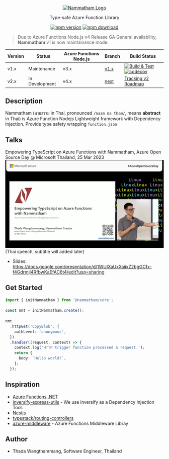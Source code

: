 
<p align="center">
  <a href="http://thadaw.com/" target="blank"><img src="https://i.ibb.co/QmTh7x4/Nammatham-Logo-v2.png" width="120" alt="Nammatham Logo" /></a>
</p>

<p align="center">
Type-safe Azure Function Library 
</p>

<p align="center"><a href="https://www.npmjs.com/package/nammatham"><img src="https://img.shields.io/npm/v/nammatham" alt="npm version"></a> <a href="https://www.npmjs.com/package/nammatham"><img src="https://img.shields.io/npm/dt/nammatham" alt="npm download"></a></p>


> Due to Azure Functions Node.js v4 Release GA General availability, **Nammatham** v1 is now maintainance mode.

| Version | Status         | Azure Functions Node.js | Branch       | Build Status                                                                                                                                                                                                                                                                                                          |
| ------- | -------------- | ----------------------- | ------------ | --------------------------------------------------------------------------------------------------------------------------------------------------------------------------------------------------------------------------------------------------------------------------------------------------------------------- |
| v1.x    | Maintenance    | v3.x                    | [v1.x][v1.x] | [![Build & Test](https://github.com/mildronize/nammatham/actions/workflows/test.yml/badge.svg)](https://github.com/mildronize/nammatham/actions/workflows/test.yml) [![codecov](https://codecov.io/gh/mildronize/nammatham/branch/main/graph/badge.svg?token=Y7ZMDKFPAN)](https://codecov.io/gh/mildronize/nammatham) |
| v2.x    | In Development | v4.x                    | [next][next] | [Tracking v2 Roadmap](https://github.com/thaitype/nammatham/issues?q=is%3Aissue+is%3Aopen+label%3Afunc-v4)                                                                                                                                                                                                            |

[v1.x]: https://github.com/thaitype/nammatham/tree/v1.x
[next]: https://github.com/thaitype/nammatham/tree/next


## Description
Nammatham (นามธรรม in Thai, pronounced `/naam ma tham/`, means **abstract** in Thai) is Azure Function Nodejs Lightweight framework with Dependency Injection. Provide type safety wrapping `function.json`

## Talks 
Empowering TypeScript on Azure Functions with Nammatham, Azure Open Source Day @ Microsoft Thailand, 25 Mar 2023
[![](docs/imgs/azure-open-source-day-2023.png)](https://www.youtube.com/watch?v=n6B4-5Lt2h0) (Thai speech, subtitle will added later)
- Slides: https://docs.google.com/presentation/d/1WUIXaUxXaiixZ2bgGCfx-f4Gdrmjl4RfbwKaEfAC6t4/edit?usp=sharing

## Get Started

```typescript
import { initNammatham } from '@nammatham/core';

const nmt = initNammatham.create();

nmt
  .httpGet('CopyBlob', {
    authLevel: 'anonymous',
  })
  .handler((request, context) => {
    context.log('HTTP trigger function processed a request.');
    return {
      body: `Hello world!`,
    };
  });
```

## Inspiration 
- [Azure Functions .NET](https://learn.microsoft.com/en-us/azure/azure-functions/create-first-function-cli-csharp?tabs=azure-cli%2Cin-process)
- [inversify-express-utils](https://github.com/inversify/inversify-express-utils) - We use inversify as a Dependency Injection Tool.
- [Nestjs](https://nestjs.com/)
- [typestack/routing-controllers](https://github.com/typestack/routing-controllers)
- [azure-middleware](https://github.com/emanuelcasco/azure-middleware) - Azure Functions Middleware Libray

## Author
- Thada Wangthammang, Software Engineer, Thailand